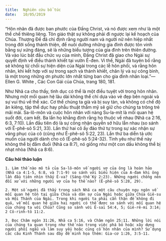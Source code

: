 ```yaml
---
title:  Nghiên cứu bổ túc
date:   10/05/2019
---
```


“Hôn nhân đã được ban phước của Đấng Christ, và nó được xem như là một thể chế thiêng liêng. Tôn giáo thật sự không phải đi ngược lại kế hoạch của Chúa. Thượng Đế đã chỉ định rằng người nam và người nữ nên hiệp nhất trong đời sống thánh thiện, để nuôi dưỡng những gia đình được tôn vinh bằng sự xứng đáng, sẽ là những biểu tượng của gia đình trên thiên đường. Và vào lúc bắt đầu chức vụ của mình, Đấng Christ đã giao cho Ngài sự quyết định về điều thánh khiết tại vườn Ê-đen. Vì thế, Ngài đã tuyên bố rằng sẽ không từ chối sự hiện diện của Ngài trong các lễ hôn phối, và rằng hôn nhân, khi kết hợp với sự trong sạch và thánh khiết, chân lý và sự công bình, là một trong những ơn phước lớn nhất từng ban cho gia đình nhân loại.”— Ellen G. White , Các Con Gái của Chúa, trang 180, 181.

Như Nhã ca cho thấy, tình dục có thể là một điều tuyệt vời trong hôn nhân. Nhưng một mối quan hệ lâu dài không thể chỉ dựa vào vẻ đẹp bên ngoài và sự vui thú về thể xác. Cơ thể chúng ta già và bị suy tàn, và không có chế độ ăn kiêng, tập thể dục hay phẫu thuật thẩm mỹ sẽ giữ cho chúng ta trông trẻ mãi mãi. Sa-lô-môn và cuộc hôn nhân với nàng Su-la-mít là mối quan hệ suốt đời, cam kết. Ba lần họ khẳng định rằng họ thuộc về nhau (Nhã ca 2:16, 6:3, 7:10). Lần đầu tiên đó là sự công nhận quyền sở hữu lẫn nhau (so sánh với Ê-phê-sô 5:21, 33). Lần thứ hai cô ấy đảo thứ tự trong sự xác nhận sự vâng phục của cô (cũng như Ê-phê-sô 5:22, 23). Lần thứ ba diễn tả ước muốn của người dành cho cô (Ê-phê-sô 5:24-32). Tình yêu như thế này không thể bị đắm đuối (Nhã ca 8:7), nó giống như một con dấu không thể bị nhạt nhòa (Nhã ca 8:6).

**Câu hỏi thảo luận**

`1.	Làm thế nào mô tả của Sa-lô-môn về người vợ của ông là hoàn hảo (Nhã ca 4:1-5, 6:8, và 7:1-9) so sánh với biểu hiện của A-đam khi ông lần đầu tiên nhìn thấy Ê-va? (Sáng-thế Ký 2:23). Những người chồng nên đối xử với những người vợ của họ thế nào? (Ê-phê-sô 5:28, 29).`
	
`2.	Một số người đã thấy trong sách Nhã ca một câu chuyện ngụ ngôn về mối quan hệ tồn tại giữa Chúa và dân sự của Ngài hoặc giữa Chúa Giê-su và Hội Thánh của Ngài. Trong khi người ta phải cẩn thận để không đi quá, về mối quan hệ giữa hai người có thể được so sánh với mối quan hệ của chúng ta với Chúa? Cũng so sánh với Ê-sai 54:4, 5; Giê-rê-mi 3:14; 2 Cô-rinh-tô 11:2.`
	
`3. Đọc Châm ngôn 31:26, Nhã ca 5:16, và Châm ngôn 25:11. Những lời nói của chúng ta quan trọng như thế nào trong việc phá bỏ hoặc xây dựng người phối ngẫu và làm suy yếu hoặc củng cố hôn nhân của mình? Sử dụng các câu Kinh Thánh sau đây để minh họa thêm: Gia-cơ 1:26, 3:5-11.`